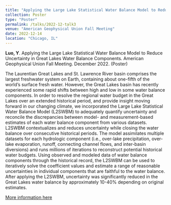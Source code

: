 ```yaml
---
title: "Applying the Large Lake Statistical Water Balance Model to Reduce Uncertainty in Great Lakes Water Balance Components"
collection: Poster
type: "Poster"
permalink: /talks/2022-12-talk3
venue: "American Geophysical Union Fall Meeting"
date: 2022-12-14
location: "Chicago, IL"
---
```



**Luo, Y**. Applying the Large Lake Statistical Water Balance Model to Reduce Uncertainty in Great Lakes Water Balance Components. American Geophysical Union Fall Meeting. December 2022. (Poster)

The Laurentian Great Lakes and St. Lawrence River basin comprises the largest freshwater system on Earth, containing about one-fifth of the world’s surface fresh water. However, the Great Lakes basin has recently experienced some rapid shifts between high and low in some water balance components. In order to resolve the regional water budget in the Great Lakes over an extended historical period, and provide insight moving forward in our changing climate, we incorporated the Large Lake Statistical Water Balance Model (L2SWBM) to adequately quantify uncertainty and reconcile the discrepancies between model- and measurement-based estimates of each water balance component from various datasets. L2SWBM contextualizes and reduces uncertainty while closing the water balance over consecutive historical periods. The model assimilates multiple datasets for each hydrologic component (i.e., over-lake precipitation, over-lake evaporation, runoff, connecting channel flows, and inter-basin diversions) and runs millions of iterations to reconstruct potential historical water budgets. Using observed and modeled data of water balance components through the historical record, the L2SWBM can be used to iteratively solve the coefficient values and estimate a range of reasonable uncertainties in individual components that are faithful to the water balance. After applying the L2SWBM, uncertainty was significantly reduced in the Great Lakes water balance by approximately 10-40% depending on original estimates.

[More information here]("https://agu2022fallmeeting-agu.ipostersessions.com/?s=F3-C9-0F-7C-35-29-01-E5-C8-B5-1C-CB-CB-15-A2-D4")

